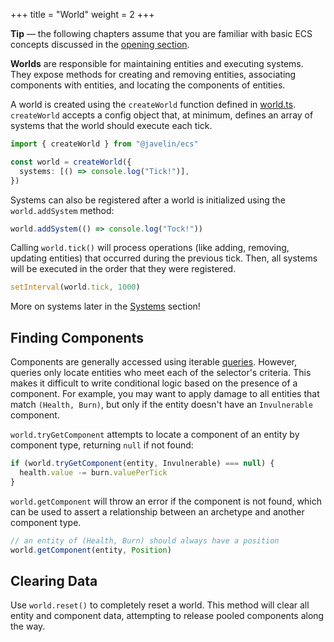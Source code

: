 +++
title = "World"
weight = 2
+++

<aside>
  <p>
    <strong>Tip</strong> — the following chapters assume that you are familiar with basic ECS concepts discussed in the <a href="/ecs">opening section</a>.
  </p>
</aside>

**Worlds** are responsible for maintaining entities and executing systems. They expose methods for creating and removing entities, associating components with entities, and locating the components of entities.

A world is created using the `createWorld` function defined in [world.ts](https://github.com/3mcd/javelin/blob/master/packages/ecs/src/world.ts). `createWorld` accepts a config object that, at minimum, defines an array of systems that the world should execute each tick.

```typescript
import { createWorld } from "@javelin/ecs"

const world = createWorld({
  systems: [() => console.log("Tick!")],
})
```

Systems can also be registered after a world is initialized using the `world.addSystem` method:

```typescript
world.addSystem(() => console.log("Tock!"))
```

Calling `world.tick()` will process operations (like adding, removing, updating entities) that occurred during the previous tick. Then, all systems will be executed in the order that they were registered.

```typescript
setInterval(world.tick, 1000)
```

More on systems later in the [Systems](/ecs/systems) section!

## Finding Components

Components are generally accessed using iterable [queries](/ecs/systems/#querying-and-iteration). However, queries only locate entities who meet each of the selector's criteria. This makes it difficult to write conditional logic based on the presence of a component. For example, you may want to apply damage to all entities that match `(Health, Burn)`, but only if the entity doesn't have an `Invulnerable` component.

`world.tryGetComponent` attempts to locate a component of an entity by component type, returning `null` if not found:

```typescript
if (world.tryGetComponent(entity, Invulnerable) === null) {
  health.value -= burn.valuePerTick
}
```

`world.getComponent` will throw an error if the component is not found, which can be used to assert a relationship between an archetype and another component type.

```typescript
// an entity of (Health, Burn) should always have a position
world.getComponent(entity, Position)
```

## Clearing Data

Use `world.reset()` to completely reset a world. This method will clear all entity and component data, attempting to release pooled components along the way.